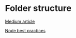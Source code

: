 # Folder structure

[Medium article](https://medium.com/codechef-vit/a-better-project-structure-with-express-and-node-js-c23abc2d736f)

[Node best practices](https://scoutapm.com/blog/nodejs-architecture-and-12-best-practices-for-nodejs-development)
